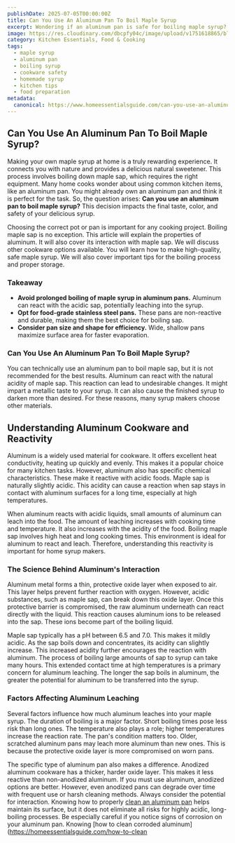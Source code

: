 ```yaml
---
publishDate: 2025-07-05T00:00:00Z
title: Can You Use An Aluminum Pan To Boil Maple Syrup
excerpt: Wondering if an aluminum pan is safe for boiling maple syrup? Discover the facts about aluminum's reactivity, potential issues, and best pan choices for homemade maple syrup production.
image: https://res.cloudinary.com/dbcpfy04c/image/upload/v1751618865/blog_image_1751618865_bk1dkd.webp
category: Kitchen Essentials, Food & Cooking
tags:
  - maple syrup
  - aluminum pan
  - boiling syrup
  - cookware safety
  - homemade syrup
  - kitchen tips
  - food preparation
metadata:
  canonical: https://www.homeessentialsguide.com/can-you-use-an-aluminum-pan-to-boil-maple-syrup
---
```


## Can You Use An Aluminum Pan To Boil Maple Syrup?

Making your own maple syrup at home is a truly rewarding experience. It connects you with nature and provides a delicious natural sweetener. This process involves boiling down maple sap, which requires the right equipment. Many home cooks wonder about using common kitchen items, like an aluminum pan. You might already own an aluminum pan and think it is perfect for the task. So, the question arises: **Can you use an aluminum pan to boil maple syrup?** This decision impacts the final taste, color, and safety of your delicious syrup.

Choosing the correct pot or pan is important for any cooking project. Boiling maple sap is no exception. This article will explain the properties of aluminum. It will also cover its interaction with maple sap. We will discuss other cookware options available. You will learn how to make high-quality, safe maple syrup. We will also cover important tips for the boiling process and proper storage.

### Takeaway

*   **Avoid prolonged boiling of maple syrup in aluminum pans.** Aluminum can react with the acidic sap, potentially leaching into the syrup.
*   **Opt for food-grade stainless steel pans.** These pans are non-reactive and durable, making them the best choice for boiling sap.
*   **Consider pan size and shape for efficiency.** Wide, shallow pans maximize surface area for faster evaporation.

### Can You Use An Aluminum Pan To Boil Maple Syrup?

You can technically use an aluminum pan to boil maple sap, but it is not recommended for the best results. Aluminum can react with the natural acidity of maple sap. This reaction can lead to undesirable changes. It might impart a metallic taste to your syrup. It can also cause the finished syrup to darken more than desired. For these reasons, many syrup makers choose other materials.

## Understanding Aluminum Cookware and Reactivity

Aluminum is a widely used material for cookware. It offers excellent heat conductivity, heating up quickly and evenly. This makes it a popular choice for many kitchen tasks. However, aluminum also has specific chemical characteristics. These make it reactive with acidic foods. Maple sap is naturally slightly acidic. This acidity can cause a reaction when sap stays in contact with aluminum surfaces for a long time, especially at high temperatures.

When aluminum reacts with acidic liquids, small amounts of aluminum can leach into the food. The amount of leaching increases with cooking time and temperature. It also increases with the acidity of the food. Boiling maple sap involves high heat and long cooking times. This environment is ideal for aluminum to react and leach. Therefore, understanding this reactivity is important for home syrup makers.

### The Science Behind Aluminum's Interaction

Aluminum metal forms a thin, protective oxide layer when exposed to air. This layer helps prevent further reaction with oxygen. However, acidic substances, such as maple sap, can break down this oxide layer. Once this protective barrier is compromised, the raw aluminum underneath can react directly with the liquid. This reaction causes aluminum ions to be released into the sap. These ions become part of the boiling liquid.

Maple sap typically has a pH between 6.5 and 7.0. This makes it mildly acidic. As the sap boils down and concentrates, its acidity can slightly increase. This increased acidity further encourages the reaction with aluminum. The process of boiling large amounts of sap to syrup can take many hours. This extended contact time at high temperatures is a primary concern for aluminum leaching. The longer the sap boils in aluminum, the greater the potential for aluminum to be transferred into the syrup.

### Factors Affecting Aluminum Leaching

Several factors influence how much aluminum leaches into your maple syrup. The duration of boiling is a major factor. Short boiling times pose less risk than long ones. The temperature also plays a role; higher temperatures increase the reaction rate. The pan's condition matters too. Older, scratched aluminum pans may leach more aluminum than new ones. This is because the protective oxide layer is more compromised on worn pans.

The specific type of aluminum pan also makes a difference. Anodized aluminum cookware has a thicker, harder oxide layer. This makes it less reactive than non-anodized aluminum. If you must use aluminum, anodized options are better. However, even anodized pans can degrade over time with frequent use or harsh cleaning methods. Always consider the potential for interaction. Knowing how to properly [clean an aluminum pan](https://homeessentialsguide.com/how-to-clean-aluminum-pan) helps maintain its surface, but it does not eliminate all risks for highly acidic, long-boiling processes. Be especially careful if you notice signs of corrosion on your aluminum pan. Knowing [how to clean corroded aluminum](https://homeessentialsguide.com/how-to-clean